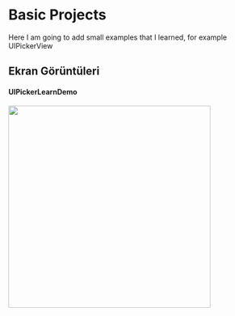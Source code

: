 
# Basic Projects

Here I am going to add small examples that I learned, for example UIPickerView






## Ekran Görüntüleri

#### UIPickerLearnDemo




<img src="https://github.com/developerburakgul/BasicMiniProjects/blob/main/UIPickerLearnDemo/UIPİckerLearnDemoSS.png?raw=true" height ="400"/>


  

  
